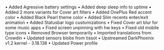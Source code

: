 • Added Agressive battery settings
• Added deep sleep info to uptime
• Added 2 more variants for Cover art filters
• Added OnePlus Red accent color
• Added Black Pearl theme color
• Added Slim recents enter/exit animation
• Added Statusbar logo customizations
• Fixed Cover art blur for some music apps
• Fixed screen unpinning with hw keys
• Fixed old mobile type icons
• Removed Browser temporarily
• Imported translations from Crowdin
• Updated sensors blobs from tissot
• Upstreamed DarkPhoenix v1.2 kernel - 3.18.138
• Updated Power profile